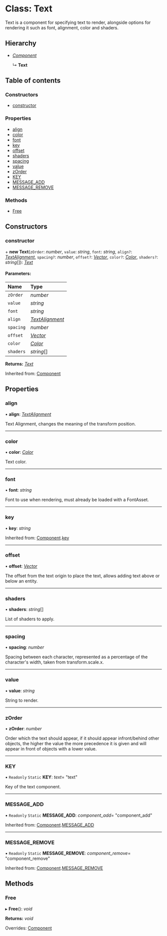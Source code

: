 # Class: Text

Text is a component for specifying text to render, alongside options for
rendering it such as font, alignment, color and shaders.

## Hierarchy

* [*Component*](component.md)

  ↳ **Text**

## Table of contents

### Constructors

- [constructor](text.md#constructor)

### Properties

- [align](text.md#align)
- [color](text.md#color)
- [font](text.md#font)
- [key](text.md#key)
- [offset](text.md#offset)
- [shaders](text.md#shaders)
- [spacing](text.md#spacing)
- [value](text.md#value)
- [zOrder](text.md#zorder)
- [KEY](text.md#key)
- [MESSAGE\_ADD](text.md#message_add)
- [MESSAGE\_REMOVE](text.md#message_remove)

### Methods

- [Free](text.md#free)

## Constructors

### constructor

\+ **new Text**(`zOrder`: *number*, `value`: *string*, `font`: *string*, `align?`: [*TextAlignment*](../enums/textalignment.md), `spacing?`: *number*, `offset?`: [*Vector*](vector.md), `color?`: [*Color*](color.md), `shaders?`: *string*[]): [*Text*](text.md)

#### Parameters:

Name | Type |
:------ | :------ |
`zOrder` | *number* |
`value` | *string* |
`font` | *string* |
`align` | [*TextAlignment*](../enums/textalignment.md) |
`spacing` | *number* |
`offset` | [*Vector*](vector.md) |
`color` | [*Color*](color.md) |
`shaders` | *string*[] |

**Returns:** [*Text*](text.md)

Inherited from: [Component](component.md)

## Properties

### align

• **align**: [*TextAlignment*](../enums/textalignment.md)

Text Alignment, changes the meaning of the transform position.

___

### color

• **color**: [*Color*](color.md)

Text color.

___

### font

• **font**: *string*

Font to use when rendering, must already be loaded with a FontAsset.

___

### key

• **key**: *string*

Inherited from: [Component](component.md).[key](component.md#key)

___

### offset

• **offset**: [*Vector*](vector.md)

The offset from the text origin to place the text, allows adding text
above or below an entity.

___

### shaders

• **shaders**: *string*[]

List of shaders to apply.

___

### spacing

• **spacing**: *number*

Spacing between each character, represented as a percentage of the
character's width, taken from transform.scale.x.

___

### value

• **value**: *string*

String to render.

___

### zOrder

• **zOrder**: *number*

Order which the text should appear, if it should appear infront/behind other
objects, the higher the value the more precedence it is given and will
appear in front of objects with a lower value.

___

### KEY

▪ `Readonly` `Static` **KEY**: *text*= "text"

Key of the text component.

___

### MESSAGE\_ADD

▪ `Readonly` `Static` **MESSAGE\_ADD**: *component_add*= "component\_add"

Inherited from: [Component](component.md).[MESSAGE_ADD](component.md#message_add)

___

### MESSAGE\_REMOVE

▪ `Readonly` `Static` **MESSAGE\_REMOVE**: *component_remove*= "component\_remove"

Inherited from: [Component](component.md).[MESSAGE_REMOVE](component.md#message_remove)

## Methods

### Free

▸ **Free**(): *void*

**Returns:** *void*

Overrides: [Component](component.md)
